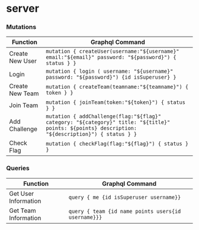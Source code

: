 # server
### Mutations
| Function |  Graphql Command   |
|----------|--------------------|
| Create New User | `mutation { createUser(username:"${username}" email:"${email}" password: "${password}") { status } }`  | 
| Login           | `mutation { login ( username: "${username}" password: "${password}") {id isSuperuser} }`  |
| Create New Team | `mutation { createTeam(teamname:"${teamname}") { token } }`  | 
| Join Team       | `mutation { joinTeam(token:"${token}") { status } }`  | 
| Add Challenge   | `mutation { addChallenge(flag:"${flag}" category: "${category}" title: "${title}" points: ${points} description: "${description}") { status } }`  | 
| Check Flag      | `mutation { checkFlag(flag:"${flag}") { status } }`  | 




### Queries
| Function              |  Graphql Command   |
|-----------------------|--------------------|
| Get User Information  | `query { me {id isSuperuser username}}` |
| Get Team Information  | `query { team {id name points users{id username}}}` |

